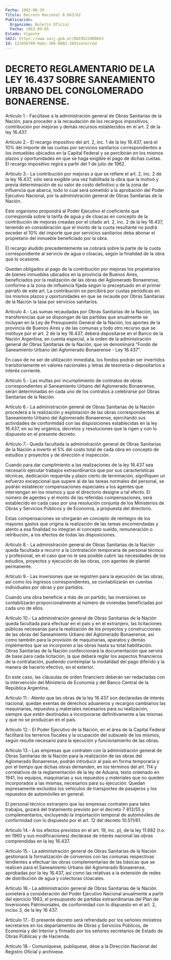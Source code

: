 ```yaml
---
Fecha: 1962-08-29
Título: Decreto Nacional 8.663/62
Publicación:
  Organismo: Boletín Oficial
  Fecha: 1962-09-05
Estado: Vigente
SAIJ: https://www.saij.gob.ar/DN19622008663
Id: 123456789-0abc-366-8002-2691soterced
---
```

# DECRETO REGLAMENTARIO DE LA LEY 16.437 SOBRE SANEAMIENTO URBANO DEL CONGLOMERADO BONAERENSE.

<a id="1"></a>
Artículo  1.-  Facúltase  a la administración general de Obras Sanitarias de la Nación, para proceder  a  la  recaudación  de  los recargos  impositivos,  contribución  por  mejoras y demás recursos establecidos en el art. 2 de la ley 16.437.

<a id="2"></a>
Artículo 2.- El recargo impositivo del art. 2, inc. 1 de la ley 16.437,  será  el  10%  del  importe  de  las  cuotas por servicios sanitarios correspondientes a los inmuebles ubicados  en la Capital Federal  y  se  percibirán en los mismos plazos y oportunidades  en que  se  haga  exigible  el  pago  de  dichas  cuotas.  El  recargo impositivo regirá a partir del 1 de julio de 1962.

<a id="3"></a>
Artículo  3.-  La contribución por mejoras a que se refiere el art.  2, inc. 2 de la  ley  16.437,  sólo  será  exigible  una  vez habilitada  la  obra  que  la  motivó  y previa determinación de su valor de costo definitivo y de la zona de  influencia  que  abarca, todo  lo  cual  será  sometido  a la aprobación del Poder Ejecutivo Nacional, por la administración general  de  Obras Sanitarias de la Nación.

Este  organismo  propondrá  al Poder Ejecutivo el  coeficiente  que corresponda sobre la tarifa de  agua y de cloacas en concepto de la contribución de mejoras creadas por  el citado art. 2, inc. 2 de la ley 16.437, teniendo en consideración  que  el  monto  de  la cuota resultante  no  podrá  exceder el 10% del importe que por servicios sanitarios deba abonar el  propietario del inmueble beneficiado por la obra.

El recargo aludido precedentemente  se cobrará sobre la parte de la cuota  correspondiente al servicio de  agua  o  cloacas,  según  la finalidad de la obra que lo ocasione.

Quedan obligados  al  pago  de  la  contribución  por  mejoras  los propietarios  de  bienes  inmuebles  ubicados  en  la  provincia de Buenos  Aires,  beneficiados  por  la realización de las obras  del Aglomerado  Bonaerense, conforme a la  zona  de  influencia  fijada según  lo  preceptuado  en  el  primer  párrafo  de  este  art.  La contribución  se  percibirá  por  cuotas  periódicas  en los mismos plazos  y  oportunidades en que se recaude por Obras Sanitarias  de la Nación la tasa por servicios sanitarios.

<a id="4"></a>
Artículo  4.-  Las sumas recaudadas por Obras Sanitarias de la Nación, las transferencias  que  se  dispongan  de las partidas que anualmente  se  incluyan  en  la Ley de Presupuesto General  de  la Nación,  los aportes de la provincia  de  Buenos  Aires  y  de  las comunas y  todo  otro  recurso que se instituye por el art. 2 de la ley 16.437, deberá depositarse  en el Banco de la Nación Argentina, en  cuenta especial, a la orden de  la  administración  general  de Obras  Sanitarias  de  la  Nación,  que  se  denominará  "Fondo  de Saneamiento  Urbano  del  Aglomerado Bonaerense - Ley 16.437".

En caso de no ser de utilización  inmediata,  los fondos podrán ser invertidos  transitoriamente  en  valores nacionales  y  letras  de tesorería o depositarlos a interés corriente.

<a id="5"></a>
Artículo  5.-  Las  multas  por incumplimiento de contratos de obras  correspondientes  al  Saneamiento    Urbano  del  Aglomerado Bonaerense,  serán  determinadas  en cada uno de  los  contratos  a celebrarse por Obras Sanitarias de la Nación.

<a id="6"></a>
Artículo  6.- La administración general de Obras Sanitarias de la Nación procederá  a  la  realización  y explotación de las obras correspondientes al Saneamiento Urbano del  Aglomerado  Bonaerense, ejercitando  sus  actividades  de conformidad con las disposiciones establecidas  en la ley 16.437, en  su  ley  orgánica,  decretos  y resoluciones que  la  rigen  y  con  lo  dispuesto  en  el presente decreto.

<a id="7"></a>
Artículo 7.- Queda facultada la administración general de Obras Sanitarias  de  la  Nación a invertir el 5% del costo total de cada obra  en  concepto  de  estudios  y  proyectos  y  de  dirección  e inspección.

Cuando para dar cumplimiento  a  las realizaciones de la ley 16.437 sea  necesario  ejecutar  trabajos  extraordinarios   que  por  sus características  técnicas, dedicación requerida y plazo  cierto  de terminación, signifiquen  un  esfuerzo excepcional que supere al de las tareas normales del personal, se podrán establecer compensaciones especiales a los  agentes  que  intervengan  en  los mismos  y  que  el  directorio  designe  a tal efecto. El número de agentes   y  el  monto  de  las  referidas  compensaciones,    será establecido  en  cada  caso  por  una  resolución  conjunta  de los Ministerios  de  Obras  y  Servicios  Públicos  y  de  Economía,  a propuesta del directorio.

Estas  compensaciones  se otorgarán en concepto de reintegro de los mayores gastos que origina la realización de las tareas encomendadas y atento a  esa  finalidad  no  integran  el  concepto sueldo,  remuneración  o  retribución,  a  los efectos de todas las disposiciones.

<a id="8"></a>
Artículo  8.- La administración general de Obras Sanitarias de la Nación queda  facultada  a recurrir a la contratación temporaria de  personal técnico y profesional,  en  el  caso  que  no  le  sea posible  cubrir  las  necesidades  de  los  estudios,  proyectos  y ejecución   de  las  obras,  con  agentes  de  plantel  permanente.

<a id="9"></a>
Artículo 9.- Las inversiones que se registren para la ejecución de  las    obras,   así  como  los  ingresos  correspondientes,  se contabilizarán en cuentas  individuales  por  obras y por partidos.

Cuando una obra beneficie a más de un partido,  las  inversiones se contabilizarán proporcionalmente al número de viviendas beneficiadas por cada uno de ellos.

<a id="10"></a>
Artículo 10.- La administración general de Obras Sanitarias de la Nación  queda  facultada  para  efectuar  en  el  país  y  en el extranjero,    las    licitaciones   públicas  necesarias  para  la realización  de los proyectos y construcciones  de  las  obras  del Saneamiento Urbano  del  Aglomerado  Bonaerense,  así  como también para la provisión de maquinarias, aparatos y demás implementos  que se  incorporen  a  las  obras  hasta  su  total habilitación. Obras Sanitarias de la Nación confeccionará la documentación  que servirá de  base  para  cada  licitación, la que deberá reglar los aspectos financieros de la contratación,  pudiendo  contemplar  la modalidad del pago diferido y la manera de hacerlo efectivo, en el  exterior.

En  este  caso,  las  cláusulas  de  orden  financiero  deberán ser redactadas  con  la intervención del Ministerio de Economía  y  del Banco Central de la República Argentina.

<a id="11"></a>
Artículo  11.-  Atento  que  las  obras  de  la ley 16.437 son declaradas    de  interés  nacional,  quedan  exentas  de  derechos aduaneros  y  recargos  cambiarios  las  maquinarias,  repuestos  y materiales  necesarios  para  su  realización,  siempre  que  estén destinadas a  incorporarse definitivamente a las mismas y que no se produzcan en el país.

<a id="12"></a>
Artículo 12.- El Poder Ejecutivo de la Nación, en el área de la Capital  Federal  facilitará  los  terrenos fiscales y la ocupación del  subsuelo  de  los  mismos,  según resulte  necesario  para  la ejecución y funcionamiento de las obras.

<a id="13"></a>
Artículo 13.- Las empresas que contraten con la administración general  de  Obras  Sanitarias  de la Nación para la realización de las obras del Aglomerado Bonaerense,  podrán  introducir al país en forma temporaria y por el tiempo que dichas obras  demanden, en los términos  del  art. 114 y correlativos de la reglamentación  de  la ley de Aduana, texto  ordenado  en 1941, los equipos, maquinarias y sus  repuestos  y  materiales  que no  queden  incorporados  a  las mismas,  necesarios  para  su  ejecución.    Quedan    expresamente excluidos    los  vehículos  de  transportes  de  pasajeros  y  los repuestos de automóviles en general.

El personal técnico  extranjero  que  las  empresas  contraten para tales  trabajos, gozará del tratamiento previsto por el  decreto  7 813/55 y  complementarios,  excluyendo  la  importación temporal de automóviles  de conformidad con lo dispuesto por  el  art.  12  del decreto 10.511/61.

<a id="14"></a>
Artículo  14.- A los efectos previstos en el art. 19, inc. p), de la ley 11.682  (t.o.  en 1960 y sus modificaciones) declárase de interés  nacional  las  obras    comprendidas  en  la  ley  16.437.

<a id="15"></a>
Artículo 15.- La administración general de Obras Sanitarias de la Nación  gestionará la formalización de convenios con las comunas respectivas  tendientes a efectuar las obras complementarias de las básicas que se  realicen  para el Saneamiento Urbano del Aglomerado Bonaerense, aprobadas por la  ley  16.437, así como las relativas a la  extensión  de  redes  de  distribución  de  agua  y  colectoras cloacales.

<a id="16"></a>
Artículo 16.- La administración general de Obras Sanitarias de la Nación  someterá  a  consideración  del Poder Ejecutivo Nacional anualmente a partir del ejercicio 1963,  el presupuesto de partidas extraordinarias    del  Plan  de  Inversiones  Patrimoniales,    de conformidad con lo dispuesto  en  el art. 2, inciso 3, de la ley 16 437.

<a id="17"></a>
Artículo  17.-  El  presente  decreto  será refrendado por los señores  ministros  secretarios  en los departamentos  de  Obras  y Servicios Públicos, de Economía y  del  Interior  y firmado por los señores  secretarios  de  Estado  de Obras Públicas y de  Hacienda.

<a id="18"></a>
Artículo  18.-  Comuníquese,  publíquese,  dése a la Dirección Nacional del Registro Oficial y archívese.